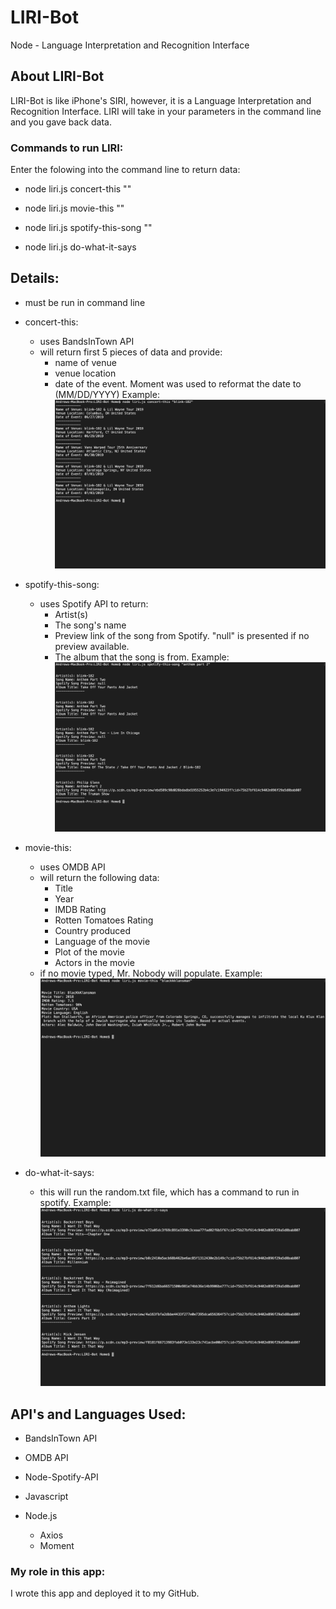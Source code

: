 # LIRI-Bot
Node - Language Interpretation and Recognition Interface

## About LIRI-Bot
LIRI-Bot is like iPhone's SIRI, however, it is a Language Interpretation and Recognition Interface. LIRI will take in your parameters in the command line and you gave back data. 

### Commands to run LIRI:
Enter the folowing into the command line to return data:

- node liri.js concert-this "<band name goes here>"

- node liri.js movie-this "<movie title goes here>"

- node liri.js spotify-this-song "<song name goes here>"

- node liri.js do-what-it-says

## Details:

- must be run in command line

- concert-this:
    - uses BandsInTown API
    - will return first 5 pieces of data and provide:
        - name of venue
        - venue location
        - date of the event. Moment was used to reformat the date to (MM/DD/YYYY)
    Example:
        ![image](assets/images/concert-this.png "concert-this")


- spotify-this-song:
    - uses Spotify API to return:
        - Artist(s)
        - The song's name
        - Preview link of the song from Spotify. "null" is presented if no preview available.
        - The album that the song is from.
    Example:
        ![image](assets/images/spotify-this-song.png "spotify-this-song")

- movie-this:
    - uses OMDB API
    - will return the following data:
        - Title
        - Year
        - IMDB Rating
        - Rotten Tomatoes Rating
        - Country produced
        - Language of the movie
        - Plot of the movie
        - Actors in the movie
    - if no movie typed, Mr. Nobody will populate.
    Example:
        ![image](assets/images/movie-this.png "movie-this")

- do-what-it-says:
    - this will run the random.txt file, which has a command to run in spotify.
    Example:
        ![image](assets/images/do-what-it-says.png "do-what-it-says")

## API's and Languages Used:

- BandsInTown API
- OMDB API
- Node-Spotify-API

- Javascript
- Node.js
    - Axios
    - Moment

### My role in this app:
I wrote this app and deployed it to my GitHub.
